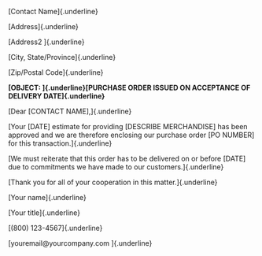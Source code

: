 [Contact Name]{.underline}

[Address]{.underline}

[Address2 ]{.underline}

[City, State/Province]{.underline}

[Zip/Postal Code]{.underline}

**[OBJECT: ]{.underline}[PURCHASE ORDER ISSUED ON ACCEPTANCE OF DELIVERY
DATE]{.underline}**

[Dear \[CONTACT NAME\],]{.underline}

[Your \[DATE\] estimate for providing \[DESCRIBE MERCHANDISE\] has been
approved and we are therefore enclosing our purchase order \[PO NUMBER\]
for this transaction.]{.underline}

[We must reiterate that this order has to be delivered on or before
\[DATE\] due to commitments we have made to our customers.]{.underline}

[Thank you for all of your cooperation in this matter.]{.underline}

[Your name]{.underline}

[Your title]{.underline}

[(800) 123-4567]{.underline}

[youremail\@yourcompany.com ]{.underline}
